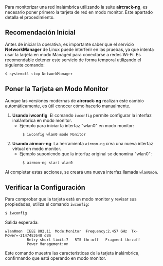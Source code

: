
Para monitorizar una red inalámbrica utilizando la suite **aircrack-ng**, es necesario poner primero la tarjeta de red en modo monitor. Este apartado detalla el procedimiento.

## **Recomendación Inicial**
Antes de iniciar la operativa, es importante saber que el servicio **NetworkManager** de Linux puede interferir en las pruebas, ya que intenta usar la tarjeta en modo Managed para conectarse a redes Wi-Fi. 
Es recomendable detener este servicio de forma temporal utilizando el siguiente comando:

```bash
$ systemctl stop NetworkManager
```
## Poner la Tarjeta en Modo Monitor

Aunque las versiones modernas de **aircrack-ng** realizan este cambio automáticamente, es útil conocer cómo hacerlo manualmente.

1. **Usando iwconfig**: El comando `iwconfig` permite configurar la interfaz inalámbrica en modo monitor.
	- Ejemplo para iniciar la interfaz "wlan0" en modo monitor:
	
```bash
		$ iwconfig wlan0 mode Monitor
```

2. **Usando airmon-ng**: La herramienta `airmon-ng` crea una nueva interfaz virtual en modo monitor.
	- Ejemplo suponiendo que la interfaz original se denomina "wlan0":
```bash
		$ airmon-ng start wlan0
```
Al completar estas acciones, se creará una nueva interfaz llamada `wlan0mon`.

## Verificar la Configuración

Para comprobar que la tarjeta está en modo monitor y revisar sus propiedades, utiliza el comando `iwconfig`:

```bash
$ iwconfig
```

Salida esperada:

```
wlan0mon  IEEE 802.11  Mode:Monitor  Frequency:2.457 GHz  Tx-Power=-2147483648 dBm
          Retry short limit:7   RTS thr:off   Fragment thr:off
          Power Management:on
```

Este comando muestra las características de la tarjeta inalámbrica, confirmando que está operando en modo monitor.
